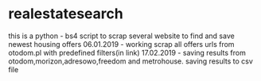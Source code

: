 # realestatesearch
this is a python - bs4 script to scrap several website to find and save newest housing offers 
06.01.2019 - working scrap all offers urls from otodom.pl with predefined filters(in link)
17.02.2019 - saving results from otodom,morizon,adresowo,freedom and metrohouse. saving results to csv file
